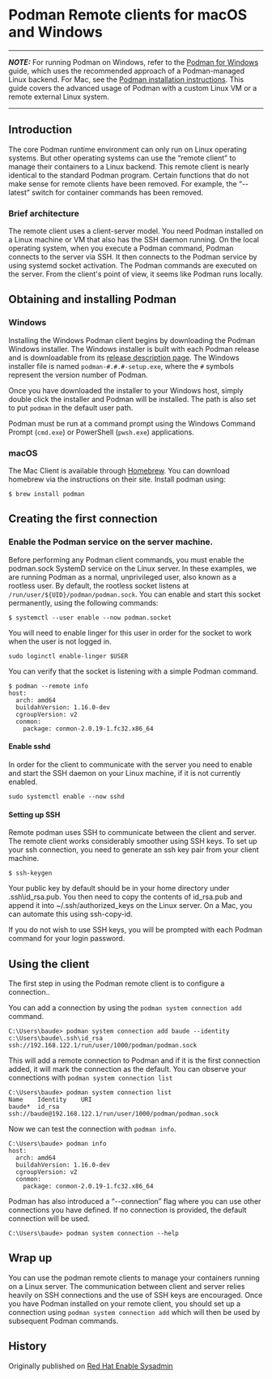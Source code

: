 # Podman Remote clients for macOS and Windows

---

**_NOTE:_** For running Podman on Windows, refer to the [Podman for Windows](podman-for-windows.md) guide, which uses the recommended approach of a Podman-managed Linux backend. For Mac, see the [Podman installation instructions](https://podman.io/getting-started/installation). This guide covers the advanced usage of Podman with a custom Linux VM or a remote external Linux system.

---

## Introduction

The core Podman runtime environment can only run on Linux operating systems. But other operating systems can use the “remote client” to manage their containers to a Linux backend. This remote client is nearly identical to the standard Podman program. Certain functions that do not make sense for remote clients have been removed. For example, the “--latest” switch for container commands has been removed.

### Brief architecture

The remote client uses a client-server model. You need Podman installed on a Linux machine or VM that also has the SSH daemon running. On the local operating system, when you execute a Podman command, Podman connects to the server via SSH. It then connects to the Podman service by using systemd socket activation. The Podman commands are executed on the server. From the client's point of view, it seems like Podman runs locally.

## Obtaining and installing Podman

### Windows

Installing the Windows Podman client begins by downloading the Podman Windows installer. The Windows installer is built with each Podman release and is downloadable from its [release description page](https://github.com/containers/podman/releases/latest). The Windows installer file is named `podman-#.#.#-setup.exe`, where the `#` symbols represent the version number of Podman.

Once you have downloaded the installer to your Windows host, simply double click the installer and Podman will be installed. The path is also set to put `podman` in the default user path.

Podman must be run at a command prompt using the Windows Command Prompt (`cmd.exe`) or PowerShell (`pwsh.exe`) applications.

### macOS

The Mac Client is available through [Homebrew](https://brew.sh/). You can download homebrew via the instructions on their site. Install podman using:

```
$ brew install podman
```

## Creating the first connection

### Enable the Podman service on the server machine.

Before performing any Podman client commands, you must enable the podman.sock SystemD service on the Linux server. In these examples, we are running Podman as a normal, unprivileged user, also known as a rootless user. By default, the rootless socket listens at `/run/user/${UID}/podman/podman.sock`. You can enable and start this socket permanently, using the following commands:

```
$ systemctl --user enable --now podman.socket
```

You will need to enable linger for this user in order for the socket to work when the user is not logged in.

```
sudo loginctl enable-linger $USER
```

You can verify that the socket is listening with a simple Podman command.

```
$ podman --remote info
host:
  arch: amd64
  buildahVersion: 1.16.0-dev
  cgroupVersion: v2
  conmon:
	package: conmon-2.0.19-1.fc32.x86_64
```

#### Enable sshd

In order for the client to communicate with the server you need to enable and start the SSH daemon on your Linux machine, if it is not currently enabled.

```
sudo systemctl enable --now sshd
```

#### Setting up SSH

Remote podman uses SSH to communicate between the client and server. The remote client works considerably smoother using SSH keys. To set up your ssh connection, you need to generate an ssh key pair from your client machine.

```
$ ssh-keygen
```

Your public key by default should be in your home directory under .ssh\id_rsa.pub. You then need to copy the contents of id_rsa.pub and append it into ~/.ssh/authorized_keys on the Linux server. On a Mac, you can automate this using ssh-copy-id.

If you do not wish to use SSH keys, you will be prompted with each Podman command for your login password.

## Using the client

The first step in using the Podman remote client is to configure a connection..

You can add a connection by using the `podman system connection add` command.

```
C:\Users\baude> podman system connection add baude --identity c:\Users\baude\.ssh\id_rsa ssh://192.168.122.1/run/user/1000/podman/podman.sock
```

This will add a remote connection to Podman and if it is the first connection added, it will mark the connection as the default. You can observe your connections with `podman system connection list`

```
C:\Users\baude> podman system connection list
Name	Identity 	URI
baude*	id_rsa	       ssh://baude@192.168.122.1/run/user/1000/podman/podman.sock
```

Now we can test the connection with `podman info`.

```
C:\Users\baude> podman info
host:
  arch: amd64
  buildahVersion: 1.16.0-dev
  cgroupVersion: v2
  conmon:
	package: conmon-2.0.19-1.fc32.x86_64
```

Podman has also introduced a “--connection” flag where you can use other connections you have defined. If no connection is provided, the default connection will be used.

```
C:\Users\baude> podman system connection --help
```

## Wrap up

You can use the podman remote clients to manage your containers running on a Linux server. The communication between client and server relies heavily on SSH connections and the use of SSH keys are encouraged. Once you have Podman installed on your remote client, you should set up a connection using `podman system connection add` which will then be used by subsequent Podman commands.

## History

Originally published on [Red Hat Enable Sysadmin](https://www.redhat.com/sysadmin/podman-clients-macos-windows)
